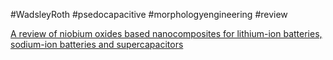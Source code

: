 #WadsleyRoth
#psedocapacitive
#morphologyengineering
#review



[A review of niobium oxides based nanocomposites for lithium-ion batteries, sodium-ion batteries and supercapacitors](https://www.sciencedirect.com/science/article/abs/pii/S2211285521002135)